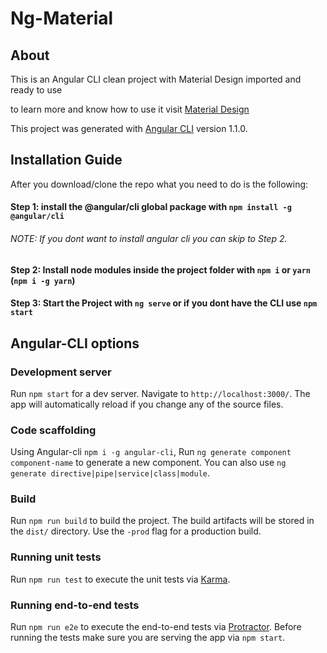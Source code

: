 # Ng-Material

## About

This is an Angular CLI clean project with Material Design imported and ready to use

to learn more and know how to use it visit [Material Design](https://material.angular.io)

This project was generated with [Angular CLI](https://github.com/angular/angular-cli) version 1.1.0.

## Installation Guide

After you download/clone the repo what you need to do is the following:

#### Step 1: install the @angular/cli global package with `npm install -g @angular/cli`
###### NOTE: If you dont want to install angular cli you can skip to Step 2. 

#### Step 2: Install node modules inside the project folder with `npm i` or `yarn` (`npm i -g yarn`)

#### Step 3: Start the Project with `ng serve` or if you dont have the CLI use `npm start`

## Angular-CLI options

### Development server

Run `npm start` for a dev server. Navigate to `http://localhost:3000/`. The app will automatically reload if you change any of the source files.

### Code scaffolding
Using Angular-cli `npm i -g angular-cli`,
Run `ng generate component component-name` to generate a new component. You can also use `ng generate directive|pipe|service|class|module`.

### Build

Run `npm run build` to build the project. The build artifacts will be stored in the `dist/` directory. Use the `-prod` flag for a production build.

### Running unit tests

Run `npm run test` to execute the unit tests via [Karma](https://karma-runner.github.io).

### Running end-to-end tests

Run `npm run e2e` to execute the end-to-end tests via [Protractor](http://www.protractortest.org/).
Before running the tests make sure you are serving the app via `npm start`.

